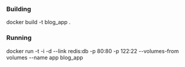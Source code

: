 ### Building

docker build -t blog_app .

### Running

docker run -t -i -d --link redis:db -p 80:80 -p 122:22 --volumes-from volumes --name app blog_app
